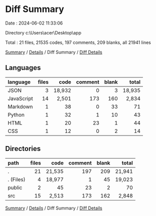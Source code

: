 # Diff Summary

Date : 2024-06-02 11:33:06

Directory c:\\Users\\acer\\Desktop\\app

Total : 21 files,  21535 codes, 197 comments, 209 blanks, all 21941 lines

[Summary](results.md) / [Details](details.md) / Diff Summary / [Diff Details](diff-details.md)

## Languages
| language | files | code | comment | blank | total |
| :--- | ---: | ---: | ---: | ---: | ---: |
| JSON | 3 | 18,932 | 0 | 3 | 18,935 |
| JavaScript | 14 | 2,501 | 173 | 160 | 2,834 |
| Markdown | 1 | 38 | 0 | 33 | 71 |
| Python | 1 | 32 | 1 | 10 | 43 |
| HTML | 1 | 20 | 23 | 1 | 44 |
| CSS | 1 | 12 | 0 | 2 | 14 |

## Directories
| path | files | code | comment | blank | total |
| :--- | ---: | ---: | ---: | ---: | ---: |
| . | 21 | 21,535 | 197 | 209 | 21,941 |
| . (Files) | 4 | 18,977 | 1 | 45 | 19,023 |
| public | 2 | 45 | 23 | 2 | 70 |
| src | 15 | 2,513 | 173 | 162 | 2,848 |

[Summary](results.md) / [Details](details.md) / Diff Summary / [Diff Details](diff-details.md)